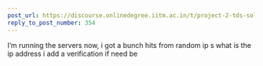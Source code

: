 ```yaml
---
post_url: https://discourse.onlinedegree.iitm.ac.in/t/project-2-tds-solver-discussion-thread/169029/355
reply_to_post_number: 354
---
```

I’m running the servers now, i got a bunch hits from random ip s what is the ip address i add a verification if need be